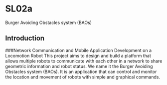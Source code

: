 # SL02a

Burger Avoiding Obstacles system (BAOs)

## Introduction

###Network Communication and Mobile Application Development on a Locomotion Robot
This project aims to design and build a platform that allows multiple robots to communicate with each other in a network to share geometric information and robot status. We name it the Burger Avoiding Obstacles system (BAOs). It is an application that can control and monitor the location and movement of robots with simple and graphical commands.

